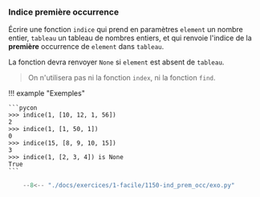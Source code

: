 

### Indice première occurrence 


Écrire une fonction `indice` qui prend en paramètres `element` un nombre entier, `tableau` un tableau de nombres entiers, et qui renvoie l'indice de la **première** occurrence de `element` dans `tableau`.

La fonction devra renvoyer `None` si `element` est absent de `tableau`.

> On n'utilisera pas ni la fonction `index`, ni la fonction `find`.

!!! example "Exemples"

    ```pycon
    >>> indice(1, [10, 12, 1, 56])
    2
    >>> indice(1, [1, 50, 1])
    0
    >>> indice(15, [8, 9, 10, 15])
    3
    >>> indice(1, [2, 3, 4]) is None
    True
    ```


```python
    --8<-- "./docs/exercices/1-facile/1150-ind_prem_occ/exo.py"
```

